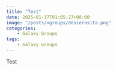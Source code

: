 ```yaml
---
title: "Test"
date: 2025-01-17T01:05:27+08:00
image: "/posts/xgroups/desierosita.png"
categories:
    - Galaxy Groups
tags:
    - Galaxy Groups
---
```


Test
